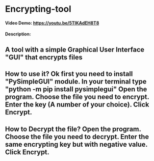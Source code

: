 # Encrypting-tool
#### Video Demo:  https://youtu.be/5TIKAdEH8T8
#### Description:
A tool with a simple Graphical User Interface "GUI" that encrypts files
------------------------------------------------------------------------------
How to use it?
Ok first you need to install "PySimpleGUI" module.
In your terminal type "python -m pip install pysimplegui"
Open the program.
Choose the file you need to encrypt.
Enter the key (A number of your choice).
Click Encrypt.
------------------------------------------------------------------------------
How to Decrypt the file?
Open the program.
Choose the file you need to decrypt.
Enter the same encrypting key but with negative value.
Click Encrypt.
------------------------------------------------------------------------------

